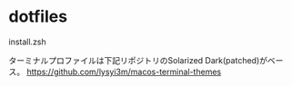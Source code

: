 # dotfiles

install.zsh

ターミナルプロファイルは下記リポジトリのSolarized Dark(patched)がベース。
https://github.com/lysyi3m/macos-terminal-themes
